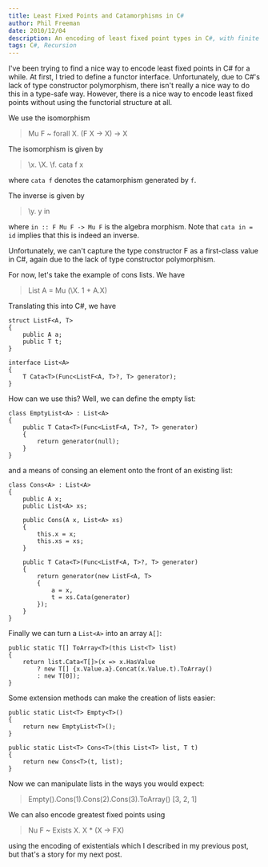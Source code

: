 ```yaml
---
title: Least Fixed Points and Catamorphisms in C#
author: Phil Freeman
date: 2010/12/04
description: An encoding of least fixed point types in C#, with finite lists as an example.
tags: C#, Recursion
---
```


I\'ve been trying to find a nice way to encode least fixed points in C# for a while. At first, I tried to define a functor interface. Unfortunately, due to C#\'s lack of type constructor polymorphism, there isn\'t really a nice way to do this in a type-safe way. However, there is a nice way to encode least fixed points without using the functorial structure at all.

We use the isomorphism

> Mu F ~ forall X. (F X -> X) -> X

The isomorphism is given by

> \\x. \\X. \\f. cata f x

where `cata f` denotes the catamorphism generated by `f`.

The inverse is given by

> \\y. y in

where `in :: F Mu F -> Mu F` is the algebra morphism. Note that `cata in = id` implies that this is indeed an inverse.

Unfortunately, we can\'t capture the type constructor F as a first-class value in C#, again due to the lack of type constructor polymorphism.

For now, let\'s take the example of cons lists. We have

> List A = Mu (\\X. 1 + A.X)

Translating this into C#, we have

    struct ListF<A, T>
    {
        public A a;
        public T t;
    }

    interface List<A>
    {
        T Cata<T>(Func<ListF<A, T>?, T> generator);
    }

How can we use this? Well, we can define the empty list:

    class EmptyList<A> : List<A>
    {
        public T Cata<T>(Func<ListF<A, T>?, T> generator)
        {
            return generator(null);
        }
    }

and a means of consing an element onto the front of an existing list:

    class Cons<A> : List<A>
    {
        public A x;
        public List<A> xs;

        public Cons(A x, List<A> xs)
        {
            this.x = x;
            this.xs = xs;
        }

        public T Cata<T>(Func<ListF<A, T>?, T> generator)
        {
            return generator(new ListF<A, T>
            {
                a = x,
                t = xs.Cata(generator)
            });           
        }
    } 

Finally we can turn a `List<A>` into an array `A[]`:

    public static T[] ToArray<T>(this List<T> list)
    {
        return list.Cata<T[]>(x => x.HasValue
            ? new T[] {x.Value.a}.Concat(x.Value.t).ToArray()
            : new T[0]);
    }

Some extension methods can make the creation of lists easier:

    public static List<T> Empty<T>()
    {
        return new EmptyList<T>();
    }

    public static List<T> Cons<T>(this List<T> list, T t)
    {
        return new Cons<T>(t, list);
    }

Now we can manipulate lists in the ways you would expect:

> Empty<int>().Cons(1).Cons(2).Cons(3).ToArray()
> [3, 2, 1]

We can also encode greatest fixed points using

> Nu F ~ Exists X. X * (X -> FX)

using the encoding of existentials which I described in my previous post, but that\'s a story for my next post.
